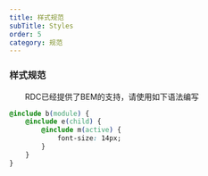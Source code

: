 ```yaml
---
title: 样式规范
subTitle: Styles
order: 5
category: 规范
---
```


### 样式规范

&emsp;&emsp;RDC已经提供了BEM的支持，请使用如下语法编写
```css
@include b(module) {
    @include e(child) {
        @include m(active) {
            font-size: 14px;
        }
    }
}
```

